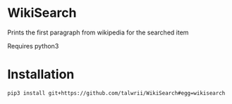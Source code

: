 WikiSearch
==========

Prints the first paragraph from wikipedia for the searched item

Requires python3

# Installation

```
pip3 install git+https://github.com/talwrii/WikiSearch#egg=wikisearch
```

